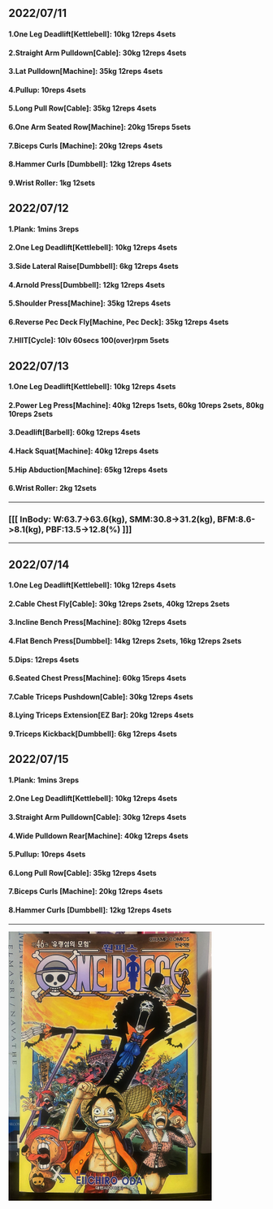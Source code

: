 ## 2022/07/11
#### 1.One Leg Deadlift\[Kettlebell\]: 10kg 12reps 4sets
#### 2.Straight Arm Pulldown\[Cable\]: 30kg 12reps 4sets
#### 3.Lat Pulldown\[Machine\]: 35kg 12reps 4sets
#### 4.Pullup: 10reps 4sets
#### 5.Long Pull Row\[Cable\]: 35kg 12reps 4sets
#### 6.One Arm Seated Row\[Machine\]: 20kg 15reps 5sets
#### 7.Biceps Curls \[Machine\]: 20kg 12reps 4sets
#### 8.Hammer Curls \[Dumbbell\]: 12kg 12reps 4sets
#### 9.Wrist Roller: 1kg 12sets

## 2022/07/12
#### 1.Plank: 1mins 3reps
#### 2.One Leg Deadlift\[Kettlebell\]: 10kg 12reps 4sets
#### 3.Side Lateral Raise\[Dumbbell\]: 6kg 12reps 4sets
#### 4.Arnold Press\[Dumbbell\]: 12kg 12reps 4sets
#### 5.Shoulder Press\[Machine\]: 35kg 12reps 4sets
#### 6.Reverse Pec Deck Fly\[Machine, Pec Deck\]: 35kg 12reps 4sets
#### 7.HIIT\[Cycle\]: 10lv 60secs 100(over)rpm 5sets

## 2022/07/13
#### 1.One Leg Deadlift\[Kettlebell\]: 10kg 12reps 4sets
#### 2.Power Leg Press\[Machine\]: 40kg 12reps 1sets, 60kg 10reps 2sets, 80kg 10reps 2sets  
#### 3.Deadlift\[Barbell\]: 60kg 12reps 4sets 
#### 4.Hack Squat\[Machine\]: 40kg 12reps 4sets
#### 5.Hip Abduction\[Machine\]: 65kg 12reps 4sets
#### 6.Wrist Roller: 2kg 12sets

---
### [[[ InBody: W:63.7->63.6(kg), SMM:30.8->31.2(kg), BFM:8.6->8.1(kg), PBF:13.5->12.8(%) ]]]
---

## 2022/07/14
#### 1.One Leg Deadlift\[Kettlebell\]: 10kg 12reps 4sets
#### 2.Cable Chest Fly\[Cable\]: 30kg 12reps 2sets, 40kg 12reps 2sets
#### 3.Incline Bench Press\[Machine\]: 80kg 12reps 4sets
#### 4.Flat Bench Press\[Dumbbel\]: 14kg 12reps 2sets, 16kg 12reps 2sets  
#### 5.Dips: 12reps 4sets
#### 6.Seated Chest Press\[Machine\]: 60kg 15reps 4sets 
#### 7.Cable Triceps Pushdown\[Cable\]: 30kg 12reps 4sets
#### 8.Lying Triceps Extension\[EZ Bar\]: 20kg 12reps 4sets 
#### 9.Triceps Kickback\[Dumbbell\]: 6kg 12reps 4sets 

## 2022/07/15
#### 1.Plank: 1mins 3reps
#### 2.One Leg Deadlift\[Kettlebell\]: 10kg 12reps 4sets
#### 3.Straight Arm Pulldown\[Cable\]: 30kg 12reps 4sets
#### 4.Wide Pulldown Rear\[Machine\]: 40kg 12reps 4sets
#### 5.Pullup: 10reps 4sets
#### 6.Long Pull Row\[Cable\]: 35kg 12reps 4sets
#### 7.Biceps Curls \[Machine\]: 20kg 12reps 4sets
#### 8.Hammer Curls \[Dumbbell\]: 12kg 12reps 4sets

---


<img src='./_resources/__046.png' width='400px' />
